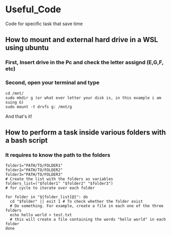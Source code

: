 # Useful_Code
Code for specific task that save time

## How to mount and external hard drive in a WSL using ubuntu
### First, Insert drive in the Pc and check the letter assignd (E,G,F, etc) 
### Second, open your terminal and type 

``` 
cd /mnt/
sudo mkdir g (or what ever letter your disk is, in this example i am suing G)
sudo mount -t drvfs g: /mnt/g
``` 
And that's it!


## How to perform a task inside various folders with a bash script
### It requires to know the path to the folders 
``` 
folder1="PATH/TO/FOLDER1"
folder2="PATH/TO/FOLDER2"
folder3="PATH/TO/FOLDER3"
# Create the list with the folders as variables
folders_list=("$folder1" "$folder2" "$folder3")
# for cycle to iterate over each folder

for folder in "${folder_list[@}": do
  cd "$folder" || exit 1 # To check whether the folder exist
  # Do something. For example, create a file in each one of the three folders
  echo hello world > test.txt
  # this will create a file containing the words "hello world" in each folder 
done

``` 


